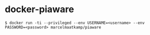 # docker-piaware
```
$ docker run -ti --privileged --env USERNAME=<username> --env PASSWORD=<password> marcelmaatkamp/piaware
```
